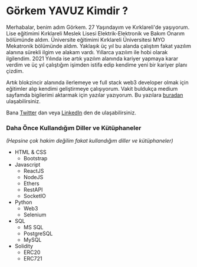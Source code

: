 # Görkem YAVUZ Kimdir ?

Merhabalar, benim adım Görkem. 27 Yaşındayım ve Kırklareli'de yaşıyorum. Lise eğitimimi Kırklareli Meslek Lisesi Elektrik-Elektronik ve Bakım Onarım bölümünde aldım. Üniversite eğitimimi Kırklareli Üniversitesi MYO Mekatronik bölümünde aldım. Yaklaşık üç yıl bu alanda çalıştım fakat yazılım alanına sürekli ilgim ve alakam vardı. Yıllarca yazılım ile hobi olarak ilgilendim. 2021 Yılında ise artık yazılım alanında kariyer yapmaya karar verdim ve üç yıl çalıştığım işimden istifa edip kendime yeni bir kariyer planı çizdim.

Artık blokzincir alanında ilerlemeye ve full stack web3 developer olmak için eğitimler alıp kendimi geliştirmeye çalışıyorum. Vakit buldukça medium sayfamda bigilerimi aktarmak için yazılar yazıyorum. Bu yazılara [buradan](https://medium.com/@gorkemyavuz "Medium Sayfam") ulaşabilirsiniz.

Bana [Twitter](https://twitter.com/ygorkem0 "Twitter Hesabım") dan veya [LinkedIn](https://www.linkedin.com/in/gorkemyavuz/ "Linkedin Hesabım") den de ulaşabilirsiniz.

### Daha Önce Kullandığım Diller ve Kütüphaneler
_(Hepsine çok hakim değilim fakat kullandığım diller ve kütüphaneler)_

- HTML & CSS
   * Bootstrap
- Javascript
   * ReactJS
   * NodeJS
   * Ethers
   * RestAPI
   * SocketIO
- Python
   * Web3
   * Selenium
- SQL
   * MS SQL
   * PostgreSQL
   * MySQL
- Solidity
   * ERC20
   * ERC721
